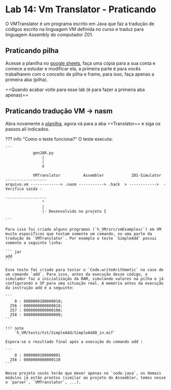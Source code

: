 # Lab 14: Vm Translator - Praticando

O VMTranslator é um programa escrito em Java que faz a tradução de códigos escrito na linguagem VM definida no curso e traduz para linguagem Assembly do computador Z01.

## Praticando pilha

Acesse a planilha no [google sheets](https://docs.google.com/spreadsheets/d/1dywPIHgpUztDtpqzuEuGzAuTlcK9ryVUTp9-b84stJ4/edit?usp=sharing), faça uma cópia para a sua conta e comece a estudar e modificar ela, a primeira parte é para vocês trabalharem com o conceito de pilha e frame, para isso, faça apenas a primeira aba (pilha).

==Quando acabar volte para esse lab (é para fazer a primeira aba apenas)==

## Praticando tradução VM -> nasm 

<!--
!!! warning "Antes de começar"
    Esse laboratório não faz parte de um projeto, mas será necessário atualizar o repositório de vocês com o Z01 para buscarem a nova pasta (`upstream`). Escolham um do grupo para fazer isso, ele não será um scrum master!
    
    - ==Não seguir sem realizar a etapa anterior.==
-->


Abra novamente a [planilha](https://docs.google.com/spreadsheets/d/1dywPIHgpUztDtpqzuEuGzAuTlcK9ryVUTp9-b84stJ4/edit?usp=sharing), agora vá para a aba ==Translator== e siga os passos ali indicados.

??? info "Como o teste funciona?"
    O teste executa:

    ```
                genJAR.py
                    |   
                    |   
                    V

                VMTranslator          Assembler            Z01-Simulator  ------------------
    arquivo.vm -------------> .nasm -----------> .hack  > ------------>  - Verifica saída -
                                                                          ------------------
                    ^
                    |   
                    |- Desenvolvido no projeto I 

    ```

    Para isso foi criado alguns programas (`h_VM/src/vmExamples/`) em VM muito específicos que testam somente um comando, ou uma parte da tradução do `VMTranslator`. Por exemplo o teste `SimpleAdd` possui somente a seguinte linha:

    ``` jar
    add
    ```

    Esse teste foi criado para testar o `Code.writeArithmetic` no caso de um comando `add`. Para isso, antes da execução desse código, o simulador faz a inicialização da RAM, simulando valores na pilha e já configurando o SP para uma situação real. A memória antes da execução da instrução add é a seguinte:

    ``` 
        0 : 0000000100000010;
      256 : 0000000000000010;
      257 : 0000000000000100;
      258 : 0000000000000000;
    ```

    !!! note
        `h_VM/tests/tst/SimpleAdd/SimpleAdd0_in.mif`

    Espera-se o resultado final após a execução do comando add :

    ```
        0 : 0000000100000001
      256 : 0000000000000110
    ```

    Nesse projeto vocês terão que mexer apenas no `code.java`, os demais módulos já estão prontos (similar ao projeto do Assembler, temos nesse o `parser`, `VMTranslator`, ...).
